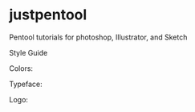 # justpentool
Pentool tutorials for photoshop, Illustrator, and Sketch


Style Guide

Colors:

Typeface:

Logo:

